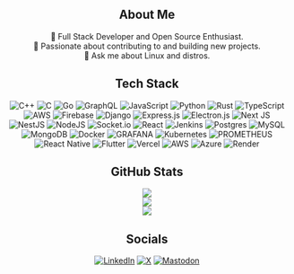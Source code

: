 <div align="center">
  
## About Me
🚀 Full Stack Developer and Open Source Enthusiast.<br>🌱 Passionate about contributing to and building new projects.<br>💬 Ask me about Linux and distros.

## Tech Stack
![C++](https://img.shields.io/badge/c++-%2300599C.svg?style=for-the-badge&logo=c%2B%2B&logoColor=white) ![C](https://img.shields.io/badge/c-%2300599C.svg?style=for-the-badge&logo=c&logoColor=white) ![Go](https://img.shields.io/badge/go-%2300ADD8.svg?style=for-the-badge&logo=go&logoColor=white) ![GraphQL](https://img.shields.io/badge/-GraphQL-E10098?style=for-the-badge&logo=graphql&logoColor=white) ![JavaScript](https://img.shields.io/badge/javascript-%23323330.svg?style=for-the-badge&logo=javascript&logoColor=%23F7DF1E) ![Python](https://img.shields.io/badge/python-3670A0?style=for-the-badge&logo=python&logoColor=ffdd54) ![Rust](https://img.shields.io/badge/rust-%23000000.svg?style=for-the-badge&logo=rust&logoColor=white) ![TypeScript](https://img.shields.io/badge/typescript-%23007ACC.svg?style=for-the-badge&logo=typescript&logoColor=white) ![AWS](https://img.shields.io/badge/AWS-%23FF9900.svg?style=for-the-badge&logo=amazon-aws&logoColor=white) ![Firebase](https://img.shields.io/badge/firebase-%23039BE5.svg?style=for-the-badge&logo=firebase) ![Django](https://img.shields.io/badge/django-%23092E20.svg?style=for-the-badge&logo=django&logoColor=white) ![Express.js](https://img.shields.io/badge/express.js-%23404d59.svg?style=for-the-badge&logo=express&logoColor=%2361DAFB) ![Electron.js](https://img.shields.io/badge/Electron-191970?style=for-the-badge&logo=Electron&logoColor=white) ![Next JS](https://img.shields.io/badge/Next-black?style=for-the-badge&logo=next.js&logoColor=white) ![NestJS](https://img.shields.io/badge/nestjs-%23E0234E.svg?style=for-the-badge&logo=nestjs&logoColor=white) ![NodeJS](https://img.shields.io/badge/node.js-6DA55F?style=for-the-badge&logo=node.js&logoColor=white) ![Socket.io](https://img.shields.io/badge/Socket.io-black?style=for-the-badge&logo=socket.io&badgeColor=010101) ![React](https://img.shields.io/badge/react-%2320232a.svg?style=for-the-badge&logo=react&logoColor=%2361DAFB) ![Jenkins](https://img.shields.io/badge/jenkins-%232C5263.svg?style=for-the-badge&logo=jenkins&logoColor=white) ![Postgres](https://img.shields.io/badge/postgres-%23316192.svg?style=for-the-badge&logo=postgresql&logoColor=white) ![MySQL](https://img.shields.io/badge/mysql-%2300000f.svg?style=for-the-badge&logo=mysql&logoColor=white) ![MongoDB](https://img.shields.io/badge/MongoDB-%234ea94b.svg?style=for-the-badge&logo=mongodb&logoColor=white) ![Docker](https://img.shields.io/badge/docker-%230db7ed.svg?style=for-the-badge&logo=docker&logoColor=white) ![GRAFANA](https://img.shields.io/badge/grafana-F46800.svg?style=for-the-badge&logo=grafana&logoColor=white&color=%23F46800) ![Kubernetes](https://img.shields.io/badge/kubernetes-%23326ce5.svg?style=for-the-badge&logo=kubernetes&logoColor=white) ![PROMETHEUS](https://img.shields.io/badge/prometheus-E6522C.svg?style=for-the-badge&logo=prometheus&logoColor=white&color=%23E6522C) ![React Native](https://img.shields.io/badge/react_native-%2320232a.svg?style=for-the-badge&logo=react&logoColor=%2361DAFB) ![Flutter](https://img.shields.io/badge/Flutter-%2302569B.svg?style=for-the-badge&logo=Flutter&logoColor=white) ![Vercel](https://img.shields.io/badge/vercel-%23000000.svg?style=for-the-badge&logo=vercel&logoColor=white) ![AWS](https://img.shields.io/badge/AWS-%23FF9900.svg?style=for-the-badge&logo=amazon-aws&logoColor=white) ![Azure](https://img.shields.io/badge/azure-%230072C6.svg?style=for-the-badge&logo=microsoftazure&logoColor=white) ![Render](https://img.shields.io/badge/Render-%46E3B7.svg?style=for-the-badge&logo=render&logoColor=white)
## GitHub Stats
![](https://github-readme-stats.vercel.app/api?username=shruti2522&theme=midnight-purple&hide_border=false&include_all_commits=false&count_private=false)<br/>
![](https://github-readme-streak-stats.herokuapp.com/?user=shruti2522&theme=midnight-purple&hide_border=false)<br/>
![](https://github-readme-stats.vercel.app/api/top-langs/?username=shruti2522&theme=midnight-purple&hide_border=false&include_all_commits=false&count_private=false&layout=compact)

## Socials
[![LinkedIn](https://img.shields.io/badge/LinkedIn-%230077B5.svg?logo=linkedin&logoColor=white)](https://linkedin.com/in/shruti-sharma-26a34b230) [![X](https://img.shields.io/badge/X-black.svg?logo=X&logoColor=white)](https://x.com/shsharma02) [![Mastodon](https://img.shields.io/badge/-MASTODON-%232B90D9?style=for-the-badge&logo=mastodon&logoColor=white)](https://mastodon.social/@@shsharma02) 
<div>
